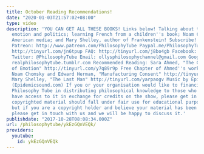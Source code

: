 ```yaml
---
title: October Reading Recommendations!
date: "2020-01-03T21:57:02+08:00"
type: video
description: 'YOU CAN GET ALL THESE BOOKS! Links below! Talking about the link between
  emotion and politics; learning French from a children''s book; Noam Chomsky and
  American media; and Mary Shelley, author of Frankenstein! Subscribe! http://tinyurl.com/pr99a46
  Patreon: http://www.patreon.com/PhilosophyTube Paypal.me/PhilosophyTube Audible:
  http://tinyurl.com/jn6tpup FAQ: http://tinyurl.com/j8bo4gb Facebook: http://tinyurl.com/jgjek5w
  Twitter: @PhilosophyTube Email: ollysphilosophychannel@gmail.com Google+: google.com/+thephilosophytube
  realphilosophytube.tumblr.com Recommended Reading: Sara Ahmed, "The Cultural Politics
  of Emotion" http://tinyurl.com/y7q89r9p Free Chapter of Ahmed''s work: https://feministkilljoys.com/2016/11/09/fascism-as-love/
  Noam Chomsky and Edward Herman, "Manufacturing Consent" http://tinyurl.com/y9sbtogq
  Mary Shelley, "The Last Man" http://tinyurl.com/yarpaogv Music by Epidemic Sound
  (Epidemicsound.com) If you or your organisation would like to financially support
  Philosophy Tube in distributing philosophical knowledge to those who might not otherwise
  have access to it in exchange for credits on the show, please get in touch! Any
  copyrighted material should fall under fair use for educational purposes or commentary,
  but if you are a copyright holder and believe your material has been used unfairly
  please get in touch with us and we will be happy to discuss it.'
publishdate: "2017-10-28T08:08:34.000Z"
url: /philosophytube/ykEzGQnVEQk/
providers:
  youtube:
    id: ykEzGQnVEQk
---
```

